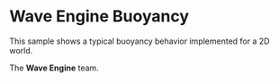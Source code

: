 # Wave Engine Buoyancy

This sample shows a typical buoyancy behavior implemented for a 2D world.

The **Wave Engine** team.